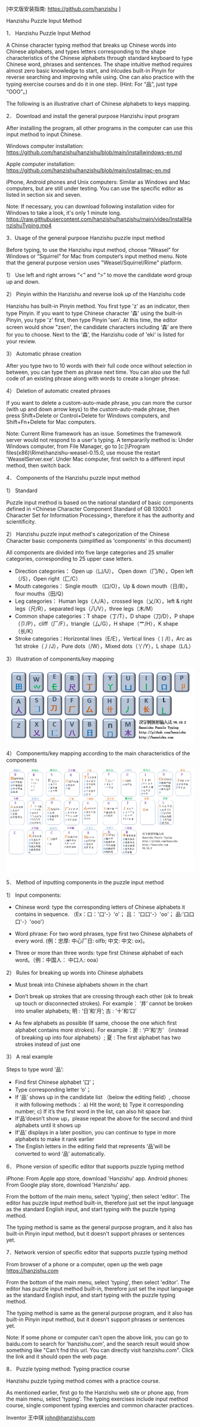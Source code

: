 ﻿[中文版安装指南: https://github.com/hanzishu ]

Hanzishu Puzzle Input Method


1． Hanzishu Puzzle Input Method

A Chinse character typing method that breaks up Chinese words into Chinese alphabets, and types letters corresponding to the shape characteristics of the Chinese alphabets through standard keyboard to type Chinese word, phrases and sentences.  The shape intuitive method requires almost zero basic knowledge to start, and inlcudes built-in Pinyin for reverse searching and improving while using. One can also practice with the typing exercise courses and do it in one step. (Hint: For “品”, just type “OOO”。)

The following is an illustrative chart of Chinese alphabets to keys mapping.
       

2． Download and install the general purpose Hanzishu input program

After installing the program, all other programs in the computer can use this input method to input Chinese.

   
Windows computer installation: https://github.com/hanzishu/hanzishu/blob/main/installwindows-en.md

Apple computer installation: https://github.com/hanzishu/hanzishu/blob/main/installmac-en.md

iPhone, Android phones and Unix computers: Similar as Windows and Mac computers, but are still under testing. You can use the specific editor as listed in section six and seven.

Note: If necessary, you can download following installation video for Windows to take a look, it's only 1 minute long.
https://raw.githubusercontent.com/hanzishu/hanzishu/main/video/InstallHanzishuTyping.mp4

3．Usage of the general purpose Hanzishu puzzle input method

Before typing, to use the Hanzishu input method, choose “Weasel” for Windows or “Squirrel” for Mac from computer‘s input method menu. Note that the general purpose version uses "Weasel/Squirrel/Rime" platform.

1） Use left and right arrows “<” and “>” to move the candidate word group up and down.

2） Pinyin within the Hanzishu and reverse look up of the Hanzishu code

Hanzishu has built-in Pinyin method. You first type 'z' as an indicator, then type Pinyin. If you want to type Chinese character '森' using the built-in Pinyin, you type 'z' first, then type Pinyin 'sen'. At this time, the editor screen would show "zsen', the candidate characters including ‘森’ are there for you to choose. Next to the ‘森’, the Hanzishu code of 'eki' is listed for your review.

3） Automatic phrase creation

After you type two to 10 words with their full code once without selection in between, you can type them as phrase next time.   You can also use the full code of an existing phrase along with words to create a longer phrase.

4） Deletion of automatic created phrases

If you want to delete a custom-auto-made phrase, you can more the cursor (with up and down arrow keys) to the custom-auto-made phrase, then press Shift+Delete or Control+Delete for Windows computers, and Shift+Fn+Delete for Mac computers.

Note: Current Rime framework has an issue. Sometimes the framework server would not respond to a user's typing. A tempararily method is: Under Windows computer, from File Manager, go to [c:]\Program files(x86)\Rime\hanzishu-weasel-0.15.0\, use mouse the restart 'WeaselServer.exe'. Under Mac computer, first switch to a different input method, then switch back.

4． Components of the Hanzishu puzzle input method

1） Standard

Puzzle input method is based on the national standard of basic components defined in <Chinese Character Component Standard of GB 13000.1 Character Set for Information Processing>, therefore it has the authority and scientificity.


2） Hanzishu puzzle input method's categorization of the Chinese Character basic components (simplified as 'components' in this document)

All components are divided into five large categories and 25 smaller categories, corresponding to 25 upper case letters.

- Direction categories： Open up（凵/U）， Open down（冂/N），Open left（/S），Open right（匚/C）
- Mouth categories： Single mouth （口/O），Up & down mouth（日/B），four mouths（田/Q）
- Leg categories： Human legs（人/A），crossed legs（乂/X），left & right legs（尺/R），separated legs（八/V），three legs（木/M）
- Common shape categories：T shape（丁/T），D shape（刀/D），P shape（卩/P），cliff（厂/F），triangle（厶/G），H shape（艹/H），K shape（长/K）
- Stroke categories：Horizontal lines（E/E），Vertical lines（丨/I），Arc as 1st stroke（丿/J），Pure dots（/W），Mixed dots（丫/Y），L shape（L/L）
   
3） Illustration of components/key mapping
       
![alt text](https://github.com/hanzishu/hanzishu/blob/main/keymapping.png)

4） Components/key mapping according to the main characteristics of the components
   
![alt text](https://github.com/hanzishu/hanzishu/blob/main/detailedkeymapping.png)
       

5． Method of inputting components in the puzzle input method

1） Input components:

- Chinese word: type the corresponding letters of Chinese alphabets it contains in sequence. （Ex：口：'口'-〉'o'； 吕： '口口'-〉'oo'； 品:'口口口'-〉'ooo'）

- Word phrase: For two word phrases, type first two Chinese alphabets of every word. (例：忠厚: 中心厂日: olfb; 中文: 中文: ox)。 

- Three or more than three words: type first Chinese alphabet of each word。（例：中国人： 中口人: ooa）

2） Rules for breaking up words into Chinese alphabets

- Must break into Chinese alphabets shown in the chart

- Don’t break up strokes that are crossing through each other (ok to break up touch or disconnected strokes). For example： ‘井’ cannot be broken into smaller alphabets; 明 : ‘日’和‘月’; 古 : ‘十’和‘口’

- As few alphabets as possible (If same, choose the one which first alphabet contains more strokes). For example：房 : ‘户’和‘方’ （instead of breaking up into four alphabets）; 夏 : The first alphabet has two strokes instead of just one
   
3） A real example

Steps to type word ‘品’:

- Find first Chinese alphabet ‘口’；
- Type corresponding letter ‘o’；
- If ‘品’ shows up in the candidate list （below the editing field）, choose it with following methods： a) Hit the word; b) Type it corresponding number; c) If it’s the first word in the list, can also hit space bar.
- If‘品’doesn’t show up，please repeat the above for the second and third alphabets until it shows up
- If‘品’ displays in a later position, you can continue to type in more alphabets to make it rank earlier
- The English letters in the editing field that represents ‘品’will be converted to word ‘品’ automatically.


6． Phone version of specific editor that supports puzzle typing method

iPhone: From Apple app store, download 'Hanzishu' app.
Android phones: From Google play store, download 'Hanzishu' app.

From the bottom of the main menu, select 'typing', then select 'editor'. The editor has puzzle input method built-in, therefore just set the input language as the standard English input, and start typing with the puzzle typing method.

The typing method is same as the general purpose program, and it also has built-in Pinyin input method, but it doesn't support phrases or sentences yet. 


7．Network version of specific editor that supports puzzle typing method

From browser of a phone or a computer, open up the web page https://hanzishu.com

From the bottom of the main menu, select 'typing', then select 'editor'. The editor has puzzle input method built-in, therefore just set the input language as the standard English input, and start typing with the puzzle typing method.

The typing method is same as the general purpose program, and it also has built-in Pinyin input method, but it doesn't support phrases or sentences yet. 

Note: If some phone or computer can't open the above link, you can go to baidu.com to search for 'hanzishu.com', and the search result would show something like "Can't fnd this url. You can directly visit hanzishu.com". Click the link and it should open the web page.


8． Puzzle typing method: Typing practice course

Hanzishu puzzle typing method comes with a practice course.

As mentioned earlier, first go to the Hanzishu web site or phone app, from the main menu, select 'typing'. The typing exercises include input method course, single component typing exercies and common character practices.


Inventor	王中琪 john@hanzishu.com


